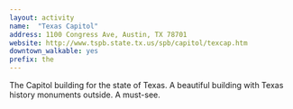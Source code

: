 ```yaml
---
layout: activity
name:  "Texas Capitol"
address: 1100 Congress Ave, Austin, TX 78701
website: http://www.tspb.state.tx.us/spb/capitol/texcap.htm
downtown_walkable: yes
prefix: the
---
```


The Capitol building for the state of Texas. A beautiful building with Texas history monuments outside. A must-see.
